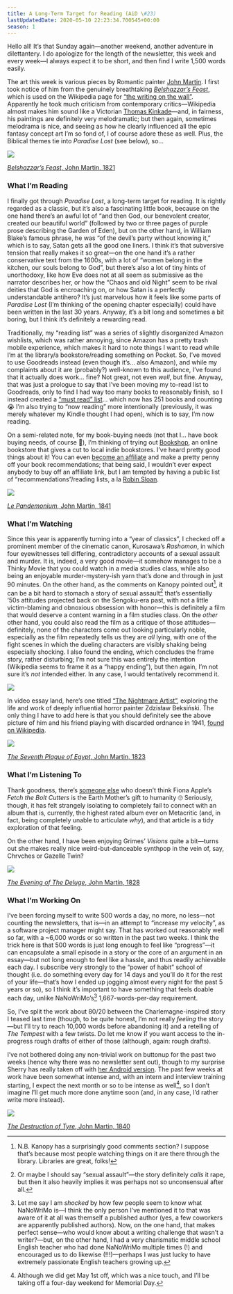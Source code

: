 ```yaml
---
title: A Long-Term Target for Reading (AiD \#23)
lastUpdatedDate: 2020-05-10 22:23:34.700545+00:00
season: 1
---
```


Hello all! It’s that Sunday again—another weekend, another adventure in dilettantery. I do apologize for the length of the newsletter, this week and every week—I always expect it to be short, and then find I write 1,500 words easily.

The art this week is various pieces by Romantic painter [John Martin](https://en.wikipedia.org/wiki/John_Martin_(painter)). I first took notice of him from the genuinely breathtaking [*Belshazzar’s Feast*](https://en.wikipedia.org/wiki/Belshazzar%27s_Feast_(Martin)), which is used on the Wikipedia page for [“the writing on the wall”](https://en.wikipedia.org/wiki/Belshazzar%27s_feast). Apparently he took much criticism from contemporary critics—Wikipedia almost makes him sound like a Victorian [Thomas Kinkade](https://en.wikipedia.org/wiki/Thomas_Kinkade)—and, in fairness, his paintings are definitely very melodramatic; but then again, sometimes melodrama is nice, and seeing as how he clearly influenced all the epic fantasy concept art I’m so fond of, I of course adore these as well. Plus, the Biblical themes tie into *Paradise Lost* (see below), so…

 ![](https://buttondown-attachments.s3.us-west-2.amazonaws.com/images/405aad3e-8573-4da7-aa5b-5f651e802d45.jpg)

[*Belshazzar’s Feast*, John Martin, 1821](https://en.wikipedia.org/wiki/Belshazzar%27s_Feast_(Martin))

### What I’m Reading

I finally got through *Paradise Lost*, a long-term target for reading. It is rightly regarded as a classic, but it’s also a fascinating little book, because on the one hand there’s an awful lot of “and then God, our benevolent creator, created our beautiful world” (followed by two or three pages of purple prose describing the Garden of Eden), but on the other hand, in William Blake’s famous phrase, he was “of the devil’s party without knowing it,” which is to say, Satan gets all the good one liners. I think it’s that subversive tension that really makes it so great—on the one hand it’s a rather conservative text from the 1600s, with a lot of “women belong in the kitchen, our souls belong to God”, but there’s also a lot of tiny hints of unorthodoxy, like how Eve does not at all seem as submissive as the narrator describes her, or how the “Chaos and old Night” seem to be rival deities that God is encroaching on, or how Satan is a perfectly understandable antihero? It’s just marvelous how it feels like some parts of *Paradise Lost* (I’m thinking of the opening chapter especially) could have been written in the last 30 years. Anyway, it’s a bit long and sometimes a bit boring, but I think it’s definitely a rewarding read.

Traditionally, my “reading list” was a series of slightly disorganized Amazon wishlists, which was rather annoying, since Amazon has a pretty trash mobile experience, which makes it hard to note things I want to read while I’m at the library/a bookstore/reading something on Pocket. So, I’ve moved to use Goodreads instead (even though it’s… also Amazon), and while my complaints about it are (probably?) well-known to this audience, I’ve found that it actually does work… fine? Not great, not even *well*, but fine. Anyway, that was just a prologue to say that I’ve been moving my to-read list to Goodreads, only to find I had way too many books to reasonably finish, so I instead created a [“must read” list](https://www.goodreads.com/review/list/26891156-russell-blickhan?shelf=must-read)… which now has 251 books and counting 😭 I’m also trying to “now reading” more intentionally (previously, it was merely whatever my Kindle thought I had open), which is to say, I’m now reading.

On a semi-related note, for my book-buying needs (not that I… have book buying needs, of course 🙂), I’m thinking of trying out [Bookshop](https://bookshop.org), an online bookstore that gives a cut to local indie bookstores. I’ve heard pretty good things about it! You can even [become an affiliate](https://bookshop.org/affiliates/profile/introduction) and make a pretty penny off your book recommendations; that being said, I wouldn’t ever expect anybody to buy off an affiliate link, but I am tempted by having a public list of “recommendations”/reading lists, a la [Robin Sloan](https://bookshop.org/shop/robinsloan).

 ![](https://buttondown-attachments.s3.us-west-2.amazonaws.com/images/8a2e7e99-3d00-492b-b7fd-371048d49796.JPG)

[*Le Pandemonium*, John Martin, 1841](https://en.wikipedia.org/wiki/File:John_Martin_Le_Pandemonium_Louvre.JPG)

### What I’m Watching

Since this year is apparently turning into a “year of classics”, I checked off a prominent member of the cinematic canon, Kurosawa’s *Rashomon*, in which four eyewitnesses tell differing, contradictory accounts of a sexual assault and murder. It is, indeed, a very good movie—it somehow manages to be a Thinky Movie that you could watch in a media studies class, while also being an enjoyable murder-mystery-ish yarn that’s done and through in just 90 minutes. On the other hand, as the comments on Kanopy pointed out[^1], it can be a bit hard to stomach a story of sexual assault[^2] that’s essentially ‘50s attitudes projected back on the Sengoku-era past, with not a little victim-blaming and obnoxious obsession with honor—this is definitely a film that would deserve a content warning in a film studies class. On the *other* other hand, you could also read the film as a critique of those attitudes—definitely, none of the characters come out looking particularly noble, especially as the film repeatedly tells us they are *all* lying, with one of the fight scenes in which the dueling characters are visibly shaking being especially shocking. I also found the ending, which concludes the frame story, rather disturbing; I’m not sure this was entirely the intention (Wikipedia seems to frame it as a “happy ending”), but then again, I’m not sure it’s *not* intended either. In any case, I would tentatively recommend it.

 ![](https://buttondown-attachments.s3.us-west-2.amazonaws.com/images/63e5a599-2303-4a10-bbff-fe96fe8899e9.jpg)

In video essay land, here’s one titled [“The Nightmare Artist”](https://youtu.be/dxRB4sdbIcw), exploring the life and work of deeply influential horror painter Zdzisław Beksiński. The only thing I have to add here is that you should definitely see the above picture of him and his friend playing with discarded ordnance in 1941, [found on Wikipedia](https://commons.wikimedia.org/wiki/File:Zdzisek_1941.jpg).

 ![](https://buttondown-attachments.s3.us-west-2.amazonaws.com/images/46114484-e7a9-4194-98be-c367fd6b9dba.jpg)

[*The Seventh Plague of Egypt*, John Martin, 1823](https://en.wikipedia.org/wiki/File:Martin,_John_-_The_Seventh_Plague_-_1823.jpg)

### What I’m Listening To

Thank goodness, there’s [someone else](https://longreads.com/2020/05/04/i-dont-like-fiona-apple/) who doesn’t think Fiona Apple’s *Fetch the Bolt Cutters* is the Earth Mother’s gift to humanity 🙄 Seriously, though, it has felt strangely isolating to completely fail to connect with an album that is, currently, the highest rated album ever on Metacritic (and, in fact, being completely unable to articulate *why*), and that article is a tidy exploration of that feeling.

On the other hand, I have been enjoying Grimes’ *Visions* quite a bit—turns out she makes really nice weird-but-danceable synthpop in the vein of, say, Chrvches or Gazelle Twin?

 ![](https://buttondown-attachments.s3.us-west-2.amazonaws.com/images/ea114721-fb8c-4747-9030-582d98a042b4.jpg)

[*The Evening of The Deluge*, John Martin, 1828](https://en.wikipedia.org/wiki/File:The_Deluge_engraving_by_WIlliam_Miller_after_J_Martin.jpg)

### What I’m Working On

I’ve been forcing myself to write 500 words a day, no more, no less—not counting the newsletters, that is—in an attempt to “increase my velocity”, as a software project manager might say. That has worked out reasonably well so far, with a ~6,000 words or so written in the past two weeks. I think the trick here is that 500 words is just long enough to feel like “progress”—it can encapsulate a small episode in a story or the core of an argument in an essay—but not long enough to feel like a hassle, and thus readily achievable each day. I subscribe very strongly to the “power of habit” school of thought (i.e. do something every day for 14 days and you’ll do it for the rest of your life—that’s how I ended up jogging almost every night for the past 5 years or so), so I think it’s important to have something that feels doable each day, unlike NaNoWriMo’s[^3] 1,667-words-per-day requirement.

So, I’ve split the work about 80/20 between the Charlemagne-inspired story I teased last time (though, to be quite honest, I’m not really *feeling* the story—but I’ll try to reach 10,000 words before abandoning it) and a retelling of *The Tempest* with a few twists. Do let me know if you want access to the in-progress rough drafts of either of those (although, again: rough drafts).

I’ve not bothered doing any non-trivial work on buttonup for the past two weeks (hence why there was no newsletter sent out), though to my surprise Sherry has really taken off with [her Android version](https://github.com/frostyshadows/buttonup). The past few weeks at work have been somewhat intense and, with an intern and interview training starting, I expect the next month or so to be intense as well[^4], so I don’t imagine I’ll get much more done anytime soon (and, in any case, I’d rather write more instead).

 ![](https://buttondown-attachments.s3.us-west-2.amazonaws.com/images/5918a98d-859d-4bac-a8fa-7e85ee9f27fd.jpg)

[*The Destruction of Tyre*, John Martin, 1840](https://en.wikipedia.org/wiki/File:John_Martin_-_Destruction_of_Tyre_-_Google_Art_Project.jpg)

[^1]: N.B. Kanopy has a surprisingly good comments section? I suppose that’s because most people watching things on it are there through the library. Libraries are great, folks!

[^2]: Or maybe I should say “sexual assault”—the story definitely *calls* it rape, but then it also heavily implies it was perhaps not so unconsensual after all.

[^3]: Let me say I am *shocked* by how few people seem to know what NaNoWriMo is—I think the only person I’ve mentioned it to that was aware of it at all was themself a published author (yes, a few coworkers are apparently published authors). Now, on the one hand, that makes perfect sense—who would know about a writing challenge that wasn’t a writer?—but, on the other hand, I had a very charismatic middle school English teacher who had done NaNoWriMo multiple times (!) and encouraged us to do likewise (!!!)—perhaps I was just lucky to have extremely passionate English teachers growing up.

[^4]: Although we did get May 1st off, which was a nice touch, and I’ll be taking off a four-day weekend for Memorial Day.